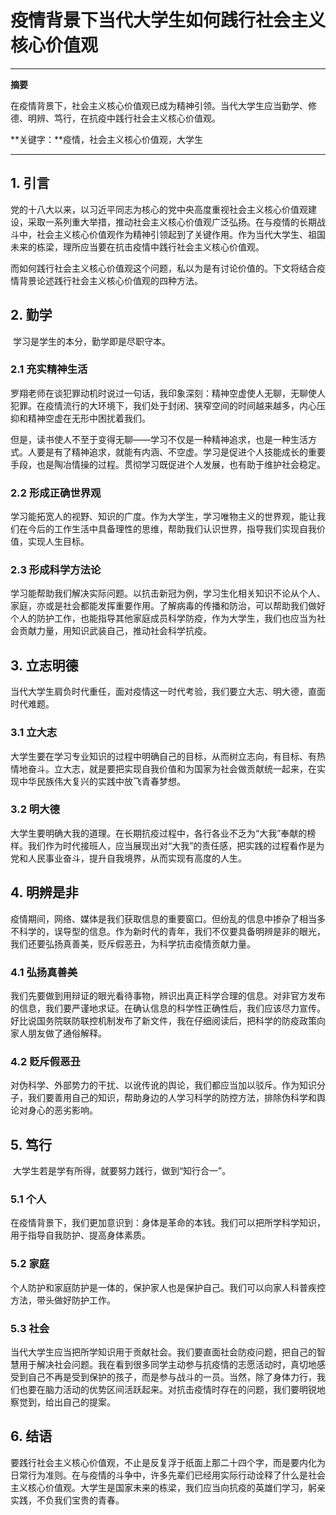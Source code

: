 # 疫情背景下当代大学生如何践行社会主义核心价值观

------

**摘要**

在疫情背景下，社会主义核心价值观已成为精神引领。当代大学生应当勤学、修德、明辨、笃行，在抗疫中践行社会主义核心价值观。

**关键字：**疫情，社会主义核心价值观，大学生

------

## 1. 引言

​		党的十八大以来，以习近平同志为核心的党中央高度重视社会主义核心价值观建设，采取一系列重大举措，推动社会主义核心价值观广泛弘扬。在与疫情的长期战斗中，社会主义核心价值观作为精神引领起到了关键作用。作为当代大学生、祖国未来的栋梁，理所应当要在抗击疫情中践行社会主义核心价值观。

​		而如何践行社会主义核心价值观这个问题，私以为是有讨论价值的。下文将结合疫情背景论述践行社会主义核心价值观的四种方法。

## 2. 勤学

​		学习是学生的本分，勤学即是尽职守本。

### 2.1 充实精神生活

​		罗翔老师在谈犯罪动机时说过一句话，我印象深刻：精神空虚使人无聊，无聊使人犯罪。在疫情流行的大环境下，我们处于封闭、狭窄空间的时间越来越多，内心压抑和精神空虚在无形中困扰着我们。

​		但是，读书使人不至于变得无聊——学习不仅是一种精神追求，也是一种生活方式。人要是有了精神追求，就能有内涵、不空虚。学习是促进个人技能成长的重要手段，也是陶冶情操的过程。贯彻学习既促进个人发展，也有助于维护社会稳定。

### 2.2 形成正确世界观

​		学习能拓宽人的视野、知识的广度。作为大学生，学习唯物主义的世界观，能让我们在今后的工作生活中具备理性的思维，帮助我们认识世界，指导我们实现自我价值，实现人生目标。

### 2.3 形成科学方法论

​		学习能帮助我们解决实际问题。以抗击新冠为例，学习生化相关知识不论从个人、家庭，亦或是社会都能发挥重要作用。了解病毒的传播和防治，可以帮助我们做好个人的防护工作，也能指导其他家庭成员科学防疫，作为大学生，我们也应当为社会贡献力量，用知识武装自己，推动社会科学抗疫。

## 3. 立志明德

​		当代大学生肩负时代重任，面对疫情这一时代考验，我们要立大志、明大德，直面时代难题。

### 3.1 立大志

​		大学生要在学习专业知识的过程中明确自己的目标，从而树立志向，有目标、有热情地奋斗。立大志，就是要把实现自我价值和为国家为社会做贡献统一起来，在实现中华民族伟大复兴的实践中放飞青春梦想。

### 3.2 明大德

​		大学生要明确大我的道理。在长期抗疫过程中，各行各业不乏为“大我”奉献的榜样。我们作为时代接班人，应当展现出对“大我”的责任感，把实践的过程看作是为党和人民事业奋斗，提升自我境界，从而实现有高度的人生。

## 4. 明辨是非

​		疫情期间，网络、媒体是我们获取信息的重要窗口。但纷乱的信息中掺杂了相当多不科学的，误导型的信息。作为新时代的青年，我们不仅要具备明辨是非的眼光，我们还要弘扬真善美，贬斥假恶丑，为科学抗击疫情贡献力量。

### 4.1 弘扬真善美

​		我们先要做到用辩证的眼光看待事物，辨识出真正科学合理的信息。对非官方发布的信息，我们要严谨地求证。在确认信息的科学性正确性后，我们应该尽力宣传。好比说国务院联防联控机制发布了新文件，我在仔细阅读后，把科学的防疫政策向家人朋友做了通俗解释。

### 4.2 贬斥假恶丑

​		对伪科学、外部势力的干扰、以讹传讹的舆论，我们都应当加以驳斥。作为知识分子，我们要善用自己的知识，帮助身边的人学习科学的防控方法，排除伪科学和舆论对身心的恶劣影响。

## 5. 笃行

​		大学生若是学有所得，就要努力践行，做到“知行合一”。

### 5.1 个人

​		在疫情背景下，我们更加意识到：身体是革命的本钱。我们可以把所学科学知识，用于指导自我防护、提高身体素质。

### 5.2 家庭

​		个人防护和家庭防护是一体的，保护家人也是保护自己。我们可以向家人科普疾控方法，带头做好防护工作。

### 5.3 社会

​		当代大学生应当把所学知识用于贡献社会。我们要直面社会防疫问题，把自己的智慧用于解决社会问题。我在看到很多同学主动参与抗疫情的志愿活动时，真切地感受到自己不再是受到保护的孩子，而是参与战斗的一员。当然，除了身体力行，我们也要在脑力活动的优势区间活跃起来。对抗击疫情时存在的问题，我们要明锐地察觉到，给出自己的提案。

## 6. 结语

​		要践行社会主义核心价值观，不止是反复浮于纸面上那二十四个字，而是要内化为日常行为准则。在与疫情的斗争中，许多先辈们已经用实际行动诠释了什么是社会主义核心价值观。大学生是国家未来的栋梁，我们应当向抗疫的英雄们学习，躬亲实践，不负我们宝贵的青春。

### 



